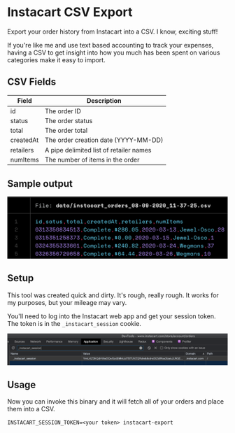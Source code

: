 # Instacart CSV Export

Export your order history from Instacart into a CSV. I know, exciting stuff!

If you're like me and use text based accounting to track your expenses, having a CSV to get insight into how you much
has been spent on various categories make it easy to import.

## CSV Fields

| Field     | Description                             |
| --------- | --------------------------------------- |
| id        | The order ID                            |
| status    | The order status                        |
| total     | The order total                         |
| createdAt | The order creation date (YYYY-MM-DD)    |
| retailers | A pipe delimited list of retailer names |
| numItems  | The number of items in the order        |

## Sample output

![csv header image](./docs/csv-header.png)

## Setup

This tool was created quick and dirty. It's rough, really rough. It works for my purposes, but your mileage may vary.

You'll need to log into the Instacart web app and get your session token. The token is in the `_instacart_session` cookie.

![dev tools screenshot](./docs/devtools-token.png)

## Usage

Now you can invoke this binary and it will fetch all of your orders and place them into a CSV.

```shell
INSTACART_SESSION_TOKEN=<your token> instacart-export
```
